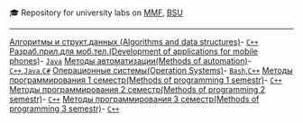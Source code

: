 :mortar_board: Repository for university labs on
[MMF](http://mmf.bsu.by/en/),
[BSU](http://www.bsu.by/en/main.aspx)

---
[Алгоритмы и структ.данных (Algorithms and data structures)](https://github.com/apletea/MMF_Labs/tree/master/Algorithms)- [`C++`](https://github.com/apletea/MMF_Labs/search?l=C%2B%2B)
[Разраб.прил.для моб.тел.(Development of applications for mobile phones)](https://github.com/apletea/MMF_Labs/tree/master/Android)- [`Java`](https://github.com/apletea/MMF_Labs/search?l=java)
[Методы автоматизации(Methods of automation)](https://github.com/apletea/MMF_Labs/tree/master/Automation)- [`C++`](https://github.com/apletea/MMF_Labs/search?l=C%2B%2B),[`Java`](https://github.com/apletea/MMF_Labs/search?l=java),[`C#`](https://github.com/apletea/MMF_Labs/search?l=c#)
[Операционные системы(Operation Systems)](https://github.com/apletea/MMF_Labs/tree/master/Bash%201%20course)- [`Bash`](https://github.com/apletea/MMF_Labs/search?l=bash),[`C++`](https://github.com/apletea/MMF_Labs/search?l=C%2B%2B)
[Методы программирования 1 семестр(Methods of programming 1 semestr)](https://github.com/apletea/MMF_Labs/tree/master/C%2B%2B%201%20course)- [`C++`](https://github.com/apletea/MMF_Labs/search?l=C%2B%2B)
[Методы программирования 2 семестр(Methods of programming 2 semestr)](https://github.com/apletea/MMF_Labs/tree/master/C%2B%2B%202%20course)- [`C++`](https://github.com/apletea/MMF_Labs/search?l=C%2B%2B)
[Методы программирования 3 семестр(Methods of programming 3 semestr)](https://github.com/apletea/MMF_Labs/tree/master/C%2B%2B%203%20course)- [`C++`](https://github.com/apletea/MMF_Labs/search?l=C%2B%2B)
